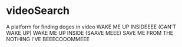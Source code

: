# videoSearch
A platform for finding doges in video
WAKE ME UP INSIDEEEE (CAN'T WAKE UP) WAKE ME UP INSIDE (SAAVE MEEE) SAVE ME FROM THE NOTHING I'VE BEEECOOOMMEEE
